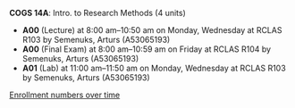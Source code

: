 **COGS 14A**: Intro. to Research Methods (4 units)

- **A00** (Lecture) at 8:00 am–10:50 am on Monday, Wednesday at RCLAS R103 by Semenuks, Arturs (A53065193)
- **A00** (Final Exam) at 8:00 am–10:59 am on Friday at RCLAS R104 by Semenuks, Arturs (A53065193)
- **A01** (Lab) at 11:00 am–11:50 am on Monday, Wednesday at RCLAS R103 by Semenuks, Arturs (A53065193)

[Enrollment numbers over time](./COGS14A.tsv)
